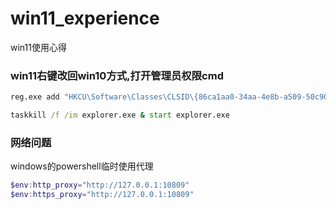 # win11_experience
win11使用心得

### win11右键改回win10方式,打开管理员权限cmd
```cmd
reg.exe add "HKCU\Software\Classes\CLSID\{86ca1aa0-34aa-4e8b-a509-50c905bae2a2}\InprocServer32" /f /ve

taskkill /f /im explorer.exe & start explorer.exe

```

### 网络问题
windows的powershell临时使用代理
```powershell
$env:http_proxy="http://127.0.0.1:10809"
$env:https_proxy="http://127.0.0.1:10809"
```
